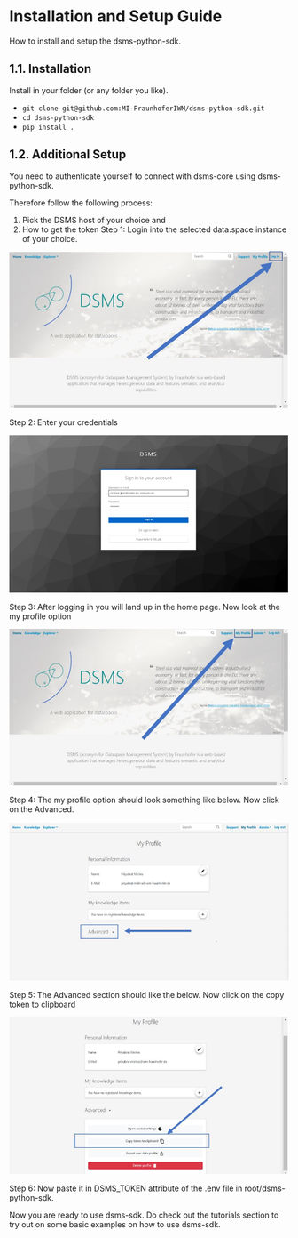 # Installation and Setup Guide
How to install and setup the dsms-python-sdk.



## 1.1. Installation
Install in your  folder (or any folder you like).

- `git clone git@github.com:MI-FraunhoferIWM/dsms-python-sdk.git`
- `cd dsms-python-sdk`
- `pip install .`

## 1.2. Additional Setup
You need to authenticate yourself to connect with dsms-core using dsms-python-sdk.

Therefore follow the following process:
1. Pick the DSMS host of your choice and
2. How to get the token
Step 1: Login into the selected data.space instance of your choice.

![copy_token_1](assets/images/copy_token_1.jpg)

Step 2: Enter your credentials

![copy_token_2](assets/images/copy_token_2.jpg)

Step 3: After logging in you will land up in the home page. Now look at the my profile option

![copy_token_3](assets/images/copy_token_3.jpg)

Step 4: The my profile option should look something like below. Now click on the Advanced.

![copy_token_4](assets/images/copy_token_4.jpg)

Step 5: The Advanced section should like the below. Now click on the copy token to clipboard

![copy_token_6](assets/images/copy_token_5.jpg)

Step 6: Now paste it in DSMS_TOKEN attribute of the .env file in root/dsms-python-sdk.

Now you are ready to use dsms-sdk. Do check out the tutorials section to try out on some basic examples on how to use dsms-sdk.
